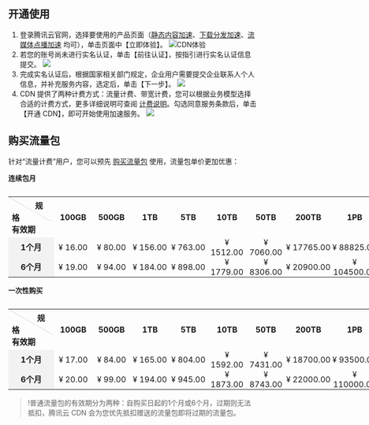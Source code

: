 ## 开通使用
1. 登录腾讯云官网，选择要使用的产品页面（[静态内容加速](https://cloud.tencent.com/product/cdn)、[下载分发加速](https://cloud.tencent.com/product/cdn)、[流媒体点播加速](https://cloud.tencent.com/product/cdn) 均可），单击页面中【立即体验】。
![CDN体验](https://main.qcloudimg.com/raw/c16b0957ae60425a22e8782d5573e90b.png)
2. 若您的账号尚未进行实名认证，单击【前往认证】，按指引进行实名认证信息提交。
  ![](https://main.qcloudimg.com/raw/187a59af8ce89fdb07a529cec510c7db.png)
3. 完成实名认证后，根据国家相关部门规定，企业用户需要提交企业联系人个人信息，并补充服务内容，选定后，单击【下一步】。
 ![](https://main.qcloudimg.com/raw/09e7631432e4d3759c83c9111bdf6545.png)
4. CDN 提供了两种计费方式：流量计费、带宽计费，您可以根据业务模型选择合适的计费方式，更多详细说明可查阅 [计费说明](https://cloud.tencent.com/doc/product/228/2949)。勾选同意服务条款后，单击【开通 CDN】，即可开始使用加速服务。
![](https://main.qcloudimg.com/raw/b860732dfbd4266b1cc33745076571e8.png)

## 购买流量包
针对“流量计费”用户，您可以预先 [购买流量包](https://buy.cloud.tencent.com/cdn_package) 使用，流量包单价更加优惠：

**连续包月**
<table style="width:750px;">
    <caption></caption>
    <tr>
        <th style ="width:80px;height:45px;position:relative;text-align:left;padding:5px 7px;font-weight:700;" valign="top" ><div style="position:absolute;width:1px;height:100px;top:0;left:0;background-color: #d9d9d9;display:block;transform:rotate(-60.3deg);transform-origin:top;valign=top;"></div>&nbsp;&nbsp;&nbsp;&nbsp;&nbsp;&nbsp;&nbsp;&nbsp;&nbsp;&nbsp;&nbsp;规格<br>有效期</th>
        <th style="width:80px;padding:0;text-align:center;font-weight:700;">100GB</th>
        <th style="width:80px;padding:0;text-align:center;font-weight:700;">500GB</th>
        <th style="width:80px;padding:0;text-align:center;font-weight:700;">1TB</th>
        <th style="width:80px;padding:0;text-align:center;font-weight:700;">5TB</th>
 <th style="width:80px;padding:0;text-align:center;font-weight:700;">10TB</th>
 <th style="width:80px;padding:0;text-align:center;font-weight:700;">50TB</th>
 <th style="width:95px;padding:0;text-align:center;font-weight:700;">200TB</th>
 <th style="width:95px;padding:0;text-align:center;font-weight:700;">1PB</th>
    </tr>
    <tr>
        <td style="font-weight:700;text-align:center;background-color:#f2f2f2;">1个月</td>
        <td style="padding:0;text-align:center">¥ 16.00</td>
        <td style="padding:0;text-align:center">¥ 80.00</td>
        <td style="padding:0;text-align:center">¥ 156.00</td>
        <td style="padding:0;text-align:center">¥ 763.00</td>
    <td style="padding:0;text-align:center">¥ 1512.00</td>
    <td style="padding:0;text-align:center">¥ 7060.00</td>
    <td style="padding:0;text-align:center">¥ 17765.00</td>
    <td style="padding:0;text-align:center">¥ 88825.00</td>
    </tr>
    <tr>
        <td style="font-weight:700;text-align:center;background-color:#f2f2f2;">6个月</td>
       <td style="padding:0;text-align:center">¥ 19.00</td>
        <td style="padding:0;text-align:center">¥ 94.00</td>
        <td style="padding:0;text-align:center">¥ 184.00</td>
        <td style="padding:0;text-align:center">¥ 898.00</td>
    <td style="padding:0;text-align:center">¥ 1779.00</td>
    <td style="padding:0;text-align:center">¥ 8306.00</td>
    <td style="padding:0;text-align:center">¥ 20900.00</td>
    <td style="padding:0;text-align:center">¥ 104500.00</td>
    </tr>
</table>

**一次性购买**
<table style="width:750px;">
    <caption></caption>
    <tr>
        <th style ="width:80px;height:45px;position:relative;text-align:left;padding:5px 7px;font-weight:700;" valign="top" ><div style="position:absolute;width:1px;height:103px;top:0;left:0;background-color: #d9d9d9;display:block;transform:rotate(-60.3deg);transform-origin:top;valign=top;"></div>&nbsp;&nbsp;&nbsp;&nbsp;&nbsp;&nbsp;&nbsp;&nbsp;&nbsp;&nbsp;&nbsp;&nbsp;规格<br>有效期</th>
        <th style="width:80px;padding:0;text-align:center;font-weight:700;">100GB</th>
        <th style="width:80px;padding:0;text-align:center;font-weight:700;">500GB</th>
        <th style="width:80px;padding:0;text-align:center;font-weight:700;">1TB</th>
        <th style="width:80px;padding:0;text-align:center;font-weight:700;">5TB</th>
 <th style="width:80px;padding:0;text-align:center;font-weight:700;">10TB</th>
 <th style="width:80px;padding:0;text-align:center;font-weight:700;">50TB</th>
 <th style="width:95px;padding:0;text-align:center;font-weight:700;">200TB</th>
 <th style="width:95px;padding:0;text-align:center;font-weight:700;">1PB</th>
    </tr>
    <tr>
        <td style="font-weight:700;text-align:center;background-color:#f2f2f2;">1个月</td>
        <td style="padding:0;text-align:center">¥ 17.00</td>
        <td style="padding:0;text-align:center">¥ 84.00</td>
        <td style="padding:0;text-align:center">¥ 165.00</td>
        <td style="padding:0;text-align:center">¥ 804.00</td>
    <td style="padding:0;text-align:center">¥ 1592.00</td>
    <td style="padding:0;text-align:center">¥ 7431.00</td>
    <td style="padding:0;text-align:center">¥ 18700.00</td>
    <td style="padding:0;text-align:center">¥ 93500.00</td>
    </tr>
    <tr>
        <td style="font-weight:700;text-align:center;background-color:#f2f2f2;">6个月</td>
       <td style="padding:0;text-align:center">¥ 20.00</td>
        <td style="padding:0;text-align:center">¥ 99.00</td>
        <td style="padding:0;text-align:center">¥ 194.00</td>
        <td style="padding:0;text-align:center">¥ 945.00</td>
    <td style="padding:0;text-align:center">¥ 1873.00</td>
    <td style="padding:0;text-align:center">¥ 8743.00</td>
    <td style="padding:0;text-align:center">¥ 22000.00</td>
    <td style="padding:0;text-align:center">¥ 110000.00</td>
    </tr>
</table>



>!普通流量包的有效期分为两种：自购买日起的1个月或6个月，过期则无法抵扣，腾讯云 CDN 会为您优先抵扣赠送的流量包即将过期的流量包。
